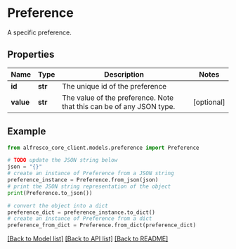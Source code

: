 # Preference

A specific preference. 

## Properties

Name | Type | Description | Notes
------------ | ------------- | ------------- | -------------
**id** | **str** | The unique id of the preference | 
**value** | **str** | The value of the preference. Note that this can be of any JSON type. | [optional] 

## Example

```python
from alfresco_core_client.models.preference import Preference

# TODO update the JSON string below
json = "{}"
# create an instance of Preference from a JSON string
preference_instance = Preference.from_json(json)
# print the JSON string representation of the object
print(Preference.to_json())

# convert the object into a dict
preference_dict = preference_instance.to_dict()
# create an instance of Preference from a dict
preference_from_dict = Preference.from_dict(preference_dict)
```
[[Back to Model list]](../README.md#documentation-for-models) [[Back to API list]](../README.md#documentation-for-api-endpoints) [[Back to README]](../README.md)


